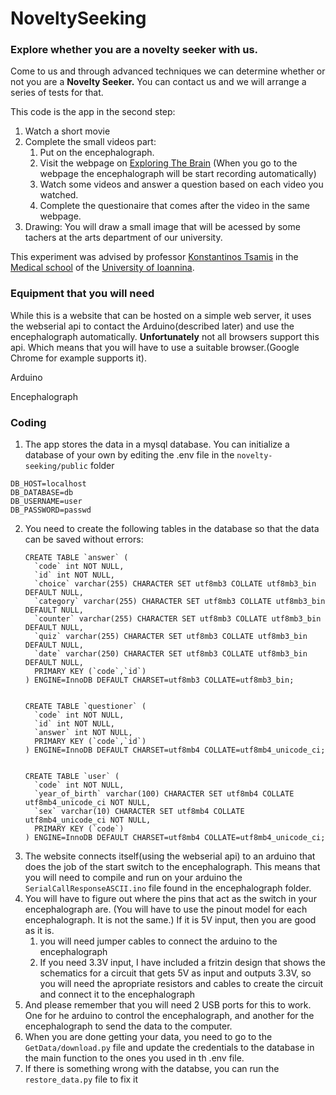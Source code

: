 # NoveltySeeking

### Explore whether you are a novelty seeker with us.

Come to us and through advanced techniques we can determine whether or not you are a **Novelty Seeker.** You can contact us and we will arrange a series of tests for that.

This code is the app in the second step:

1. Watch a short movie
2. Complete the small videos part:
   1. Put on the encephalograph.
   2. Visit the webpage on [Exploring The Brain](https://exploringthebrain.gr/novelty_seeking/) (When you go to the webpage the encephalograph will be start recording automatically)
   3. Watch some videos and answer a question based on each video you watched.
   4. Complete the questionaire that comes after the video in the same webpage.
3. Drawing: You will draw a small image that will be acessed by some tachers at the arts department of our university.

This experiment was advised by professor [Konstantinos Tsamis](https://med.uoi.gr/index.php?option=com_content&view=article&id=736:konstantinos-tsamis-2&catid=26&lang=en&Itemid=101) in the [Medical school](https://www.med.uoi.gr/) of the [University of Ioannina](https://www.uoi.gr/).

### Equipment that you will need

While this is a website that can be hosted on a simple web server, it uses the webserial api to contact the Arduino(described later) and use the encephalograph automatically. **Unfortunately** not all browsers support this api. Which means that you will have to use a suitable browser.(Google Chrome for example supports it).

Arduino

Encephalograph

### Coding

1. The app stores the data in a mysql database. You can initialize a database of your own by editing the .env file in the `novelty-seeking/public` folder

```
DB_HOST=localhost
DB_DATABASE=db
DB_USERNAME=user
DB_PASSWORD=passwd
```

2) You need to create the following tables in the database so that the data can be saved without errors:
   ```
   CREATE TABLE `answer` (
     `code` int NOT NULL,
     `id` int NOT NULL,
     `choice` varchar(255) CHARACTER SET utf8mb3 COLLATE utf8mb3_bin DEFAULT NULL,
     `category` varchar(255) CHARACTER SET utf8mb3 COLLATE utf8mb3_bin DEFAULT NULL,
     `counter` varchar(255) CHARACTER SET utf8mb3 COLLATE utf8mb3_bin DEFAULT NULL,
     `quiz` varchar(255) CHARACTER SET utf8mb3 COLLATE utf8mb3_bin DEFAULT NULL,
     `date` varchar(250) CHARACTER SET utf8mb3 COLLATE utf8mb3_bin DEFAULT NULL,
     PRIMARY KEY (`code`,`id`)
   ) ENGINE=InnoDB DEFAULT CHARSET=utf8mb3 COLLATE=utf8mb3_bin;


   CREATE TABLE `questioner` (
     `code` int NOT NULL,
     `id` int NOT NULL,
     `answer` int NOT NULL,
     PRIMARY KEY (`code`,`id`)
   ) ENGINE=InnoDB DEFAULT CHARSET=utf8mb4 COLLATE=utf8mb4_unicode_ci;


   CREATE TABLE `user` (
     `code` int NOT NULL,
     `year_of_birth` varchar(100) CHARACTER SET utf8mb4 COLLATE utf8mb4_unicode_ci NOT NULL,
     `sex` varchar(10) CHARACTER SET utf8mb4 COLLATE utf8mb4_unicode_ci NOT NULL,
     PRIMARY KEY (`code`)
   ) ENGINE=InnoDB DEFAULT CHARSET=utf8mb4 COLLATE=utf8mb4_unicode_ci;
   ```
3) The website connects itself(using the webserial api) to an arduino that does the job of the start switch to the encephalograph. This means that you will need to compile and run on your arduino the `SerialCallResponseASCII.ino` file found in the encephalograph folder.
4) You will have to figure out where the pins that act as the switch in your encephalograph are. (You will have to use the pinout model for each encephalograph. It is not the same.) If it is 5V input, then you are good as it is.
   1) you will need jumper cables to connect the arduino to the encephalograph
   2) If you need 3.3V input, I have included a fritzin design that shows the schematics for a circuit that gets 5V as input and outputs 3.3V, so you will need the apropriate resistors and cables to create the circuit and connect it to the encephalograph
5) And please remember that you will need 2 USB ports for this to work. One for he arduino to control the encephalograph, and another for the encephalograph to send the data to the computer.
6) When you are done getting your data, you need to go to the `GetData/download.py` file and update the credentials to the database in the main function to the ones you used in th .env file.
7) If there is something wrong with the databse, you can run the `restore_data.py` file to fix it
